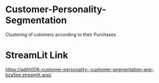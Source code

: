 # Customer-Personality-Segmentation
Clustering of cutomers according to their Purchases

# StreamLit Link
https://adith006-customer-personality--customer-segmentation-app-bza5ee.streamlit.app/
